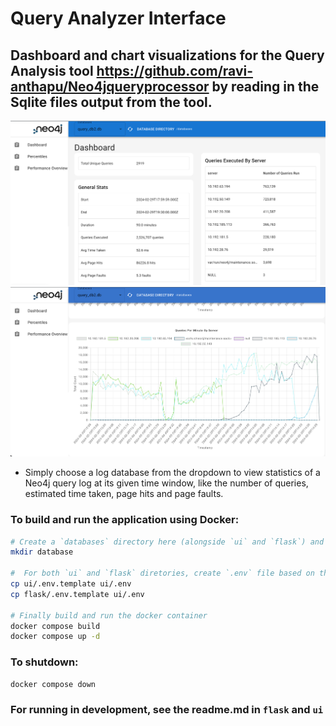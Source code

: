 # Query Analyzer Interface
## Dashboard and chart visualizations for the Query Analysis tool https://github.com/ravi-anthapu/Neo4jqueryprocessor by reading in the Sqlite files output from the tool.
![](/assets/1.png)
![](/assets/2.png)
* Simply choose a log database from the dropdown to view statistics of a Neo4j query log at its given time window, like the number of queries, estimated time taken, page hits and page faults.

### To build and run the application using Docker:
```sh
# Create a `databases` directory here (alongside `ui` and `flask`) and place your Query Analysis sqlite files.
mkdir database

#  For both `ui` and `flask` diretories, create `.env` file based on their respective `.env.template`
cp ui/.env.template ui/.env
cp flask/.env.template ui/.env

# Finally build and run the docker container
docker compose build
docker compose up -d
```

### To shutdown:
```sh
docker compose down
```

### For running in development, see the readme.md in `flask` and `ui`
